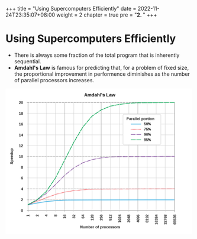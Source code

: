 +++
title = "Using Supercomputers Efficiently"
date = 2022-11-24T23:35:07+08:00
weight = 2
chapter = true
pre = "<b>2. </b>"
+++

# Using Supercomputers Efficiently

* There is always some fraction of the total program that is inherently sequential.
* **Amdahl's Law** is famous for predicting that, for a problem of fixed size, the proportional improvement in performence diminishes as the number of parallel processors increases.

![Amdhal's Law](https://raw.githubusercontent.com/Pawsey-Internships/intro_parallelism_and_workflows/main/content/using-supercomputers-efficiently/Amdahlslaw.png)
